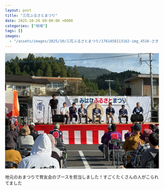 ```yaml
---
layout: post
title: "三花ふるさとまつり"
date: 2025-10-26 09:00:00 +0900
categories: ["地域"]
tags: []
images:
  - "/assets/images/2025/10/三花ふるさとまつり/1761458113162-img_4516-さきおリョウスケ-jpeg.jpg"
---
```

![main](/assets/images/2025/10/三花ふるさとまつり/1761458113162-img_4516-さきおリョウスケ-jpeg.jpg)

地元のおまつりで育友会のブースを担当しました！すごくたくさんの人がこられてました

